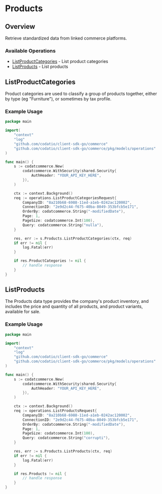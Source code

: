 # Products

## Overview

Retrieve standardized data from linked commerce platforms.

### Available Operations

* [ListProductCategories](#listproductcategories) - List product categories
* [ListProducts](#listproducts) - List products

## ListProductCategories

Product categories are used to classify a group of products together, either by type (eg "Furniture"), or sometimes by tax profile.

### Example Usage

```go
package main

import(
	"context"
	"log"
	"github.com/codatio/client-sdk-go/commerce"
	"github.com/codatio/client-sdk-go/commerce/pkg/models/operations"
)

func main() {
    s := codatcommerce.New(
        codatcommerce.WithSecurity(shared.Security{
            AuthHeader: "YOUR_API_KEY_HERE",
        }),
    )

    ctx := context.Background()    
    req := operations.ListProductCategoriesRequest{
        CompanyID: "8a210b68-6988-11ed-a1eb-0242ac120002",
        ConnectionID: "2e9d2c44-f675-40ba-8049-353bfcb5e171",
        OrderBy: codatcommerce.String("-modifiedDate"),
        Page: 1,
        PageSize: codatcommerce.Int(100),
        Query: codatcommerce.String("nulla"),
    }

    res, err := s.Products.ListProductCategories(ctx, req)
    if err != nil {
        log.Fatal(err)
    }

    if res.ProductCategories != nil {
        // handle response
    }
}
```

## ListProducts

The Products data type provides the company's product inventory, and includes the price and quantity of all products, and product variants, available for sale.

### Example Usage

```go
package main

import(
	"context"
	"log"
	"github.com/codatio/client-sdk-go/commerce"
	"github.com/codatio/client-sdk-go/commerce/pkg/models/operations"
)

func main() {
    s := codatcommerce.New(
        codatcommerce.WithSecurity(shared.Security{
            AuthHeader: "YOUR_API_KEY_HERE",
        }),
    )

    ctx := context.Background()    
    req := operations.ListProductsRequest{
        CompanyID: "8a210b68-6988-11ed-a1eb-0242ac120002",
        ConnectionID: "2e9d2c44-f675-40ba-8049-353bfcb5e171",
        OrderBy: codatcommerce.String("-modifiedDate"),
        Page: 1,
        PageSize: codatcommerce.Int(100),
        Query: codatcommerce.String("corrupti"),
    }

    res, err := s.Products.ListProducts(ctx, req)
    if err != nil {
        log.Fatal(err)
    }

    if res.Products != nil {
        // handle response
    }
}
```

